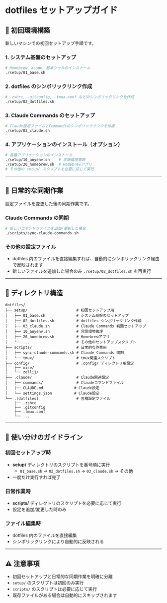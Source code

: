 # dotfiles セットアップガイド

## 🚀 初回環境構築

新しいマシンでの初回セットアップ手順です。

### 1. システム基盤のセットアップ

```bash
# Homebrew、Xcode、基本ツールのインストール
./setup/01_base.sh
```

### 2. dotfiles のシンボリックリンク作成

```bash
# .zshrc, .gitconfig, .tmux.conf などのシンボリックリンクを作成
./setup/02_dotfiles.sh
```

### 3. Claude Commands のセットアップ

```bash
# Claude設定ファイルとCommandsのシンボリックリンクを作成
./setup/03_claude.sh
```

### 4. アプリケーションのインストール（オプション）

```bash
# 各種アプリケーションのインストール
./setup/10_anyenv.sh    # 言語環境管理
./setup/20_homebrew.sh  # Homebrewアプリ
# その他の setup/ スクリプトを必要に応じて実行
```

---

## 🔄 日常的な同期作業

設定ファイルを変更した後の同期作業です。

### Claude Commands の同期

```bash
# 新しいコマンドファイルを追加/更新した場合
./scripts/sync-claude-commands.sh
```

### その他の設定ファイル

- dotfiles 内のファイルを直接編集すれば、自動的にシンボリックリンク経由で反映されます
- 新しいファイルを追加した場合のみ `./setup/02_dotfiles.sh` を再実行

---

## 📁 ディレクトリ構造

```
dotfiles/
├── setup/                      # 初回セットアップ用
│   ├── 01_base.sh              # システム基盤のセットアップ
│   ├── 02_dotfiles.sh          # dotfiles シンボリックリンク作成
│   ├── 03_claude.sh            # Claude Commands 初回セットアップ
│   ├── 10_anyenv.sh            # 言語環境管理
│   ├── 20_homebrew.sh          # Homebrewアプリ
│   └── ...                     # その他のセットアップスクリプト
├── scripts/                    # 日常的な作業用
│   ├── sync-claude-commands.sh # Claude Commands 同期
│   └── tmux/                   # tmux関連スクリプト
├── config/                     # .config/ ディレクトリ用設定
│   ├── mise/
│   └── zellij/
├── .claude/                    # Claude関連設定
│   ├── commands/               # Claudeコマンドファイル
│   ├── CLAUDE.md              # Claude設定
│   └── settings.json          # Claude設定
└── .[dotfiles]                 # 各種設定ファイル
    ├── .zshrc
    ├── .gitconfig
    ├── .tmux.conf
    └── ...
```

---

## 🔧 使い分けのガイドライン

### 初回セットアップ時

- **setup/** ディレクトリのスクリプトを番号順に実行
  - `01_base.sh` → `02_dotfiles.sh` → `03_claude.sh` → その他
- 一度だけ実行すれば完了

### 日常作業時

- **scripts/** ディレクトリのスクリプトを必要に応じて実行
- 設定を追加/変更した時のみ

### ファイル編集時

- dotfiles 内のファイルを直接編集
- シンボリックリンクにより自動的に反映される

---

## ⚠️ 注意事項

- 初回セットアップと日常的な同期作業を明確に分離
- `setup/` のスクリプトは初回のみ実行
- `scripts/` のスクリプトは必要に応じて実行
- 既存ファイルがある場合は自動的にスキップされます

